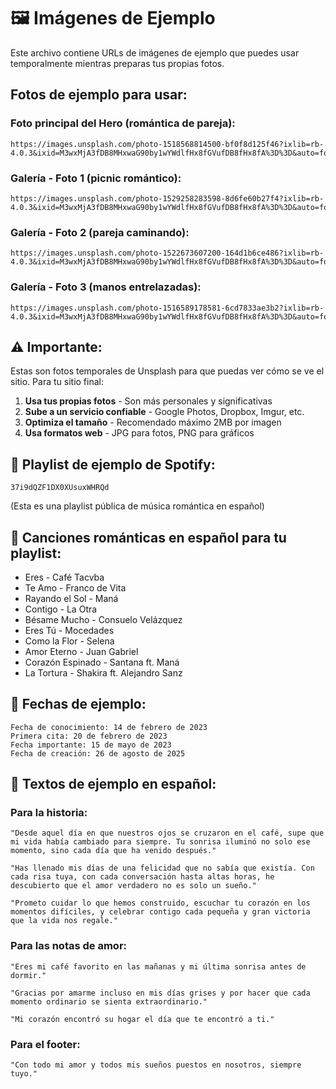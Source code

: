 # 🖼️ Imágenes de Ejemplo

Este archivo contiene URLs de imágenes de ejemplo que puedes usar temporalmente mientras preparas tus propias fotos.

## Fotos de ejemplo para usar:

### Foto principal del Hero (romántica de pareja):
```
https://images.unsplash.com/photo-1518568814500-bf0f8d125f46?ixlib=rb-4.0.3&ixid=M3wxMjA3fDB8MHxwaG90by1wYWdlfHx8fGVufDB8fHx8fA%3D%3D&auto=format&fit=crop&w=2048&q=80
```

### Galería - Foto 1 (picnic romántico):
```
https://images.unsplash.com/photo-1529258283598-8d6fe60b27f4?ixlib=rb-4.0.3&ixid=M3wxMjA3fDB8MHxwaG90by1wYWdlfHx8fGVufDB8fHx8fA%3D%3D&auto=format&fit=crop&w=1000&q=80
```

### Galería - Foto 2 (pareja caminando):
```
https://images.unsplash.com/photo-1522673607200-164d1b6ce486?ixlib=rb-4.0.3&ixid=M3wxMjA3fDB8MHxwaG90by1wYWdlfHx8fGVufDB8fHx8fA%3D%3D&auto=format&fit=crop&w=1000&q=80
```

### Galería - Foto 3 (manos entrelazadas):
```
https://images.unsplash.com/photo-1516589178581-6cd7833ae3b2?ixlib=rb-4.0.3&ixid=M3wxMjA3fDB8MHxwaG90by1wYWdlfHx8fGVufDB8fHx8fA%3D%3D&auto=format&fit=crop&w=1000&q=80
```

## ⚠️ Importante:

Estas son fotos temporales de Unsplash para que puedas ver cómo se ve el sitio. Para tu sitio final:

1. **Usa tus propias fotos** - Son más personales y significativas
2. **Sube a un servicio confiable** - Google Photos, Dropbox, Imgur, etc.
3. **Optimiza el tamaño** - Recomendado máximo 2MB por imagen
4. **Usa formatos web** - JPG para fotos, PNG para gráficos

## 📝 Playlist de ejemplo de Spotify:

```
37i9dQZF1DX0XUsuxWHRQd
```
(Esta es una playlist pública de música romántica en español)

## 🎵 Canciones románticas en español para tu playlist:

- Eres - Café Tacvba
- Te Amo - Franco de Vita
- Rayando el Sol - Maná
- Contigo - La Otra
- Bésame Mucho - Consuelo Velázquez
- Eres Tú - Mocedades
- Como la Flor - Selena
- Amor Eterno - Juan Gabriel
- Corazón Espinado - Santana ft. Maná
- La Tortura - Shakira ft. Alejandro Sanz

## 📅 Fechas de ejemplo:

```
Fecha de conocimiento: 14 de febrero de 2023
Primera cita: 20 de febrero de 2023
Fecha importante: 15 de mayo de 2023
Fecha de creación: 26 de agosto de 2025
```

## 💌 Textos de ejemplo en español:

### Para la historia:
```
"Desde aquel día en que nuestros ojos se cruzaron en el café, supe que mi vida había cambiado para siempre. Tu sonrisa iluminó no solo ese momento, sino cada día que ha venido después."

"Has llenado mis días de una felicidad que no sabía que existía. Con cada risa tuya, con cada conversación hasta altas horas, he descubierto que el amor verdadero no es solo un sueño."

"Prometo cuidar lo que hemos construido, escuchar tu corazón en los momentos difíciles, y celebrar contigo cada pequeña y gran victoria que la vida nos regale."
```

### Para las notas de amor:
```
"Eres mi café favorito en las mañanas y mi última sonrisa antes de dormir."

"Gracias por amarme incluso en mis días grises y por hacer que cada momento ordinario se sienta extraordinario."

"Mi corazón encontró su hogar el día que te encontró a ti."
```

### Para el footer:
```
"Con todo mi amor y todos mis sueños puestos en nosotros, siempre tuyo."
```
